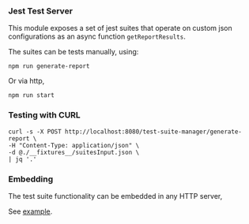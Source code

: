 ### Jest Test Server

This module exposes a set of jest suites that operate on custom json configurations as an async function `getReportResults`.

The suites can be tests manually, using:

```
npm run generate-report
```

Or via http,

```
npm run start
```

### Testing with CURL

```
curl -s -X POST http://localhost:8080/test-suite-manager/generate-report \
-H "Content-Type: application/json" \
-d @./__fixtures__/suitesInput.json \
| jq '.'
```

### Embedding

The test suite functionality can be embedded in any HTTP server,

See [example](./routes/index.js).

